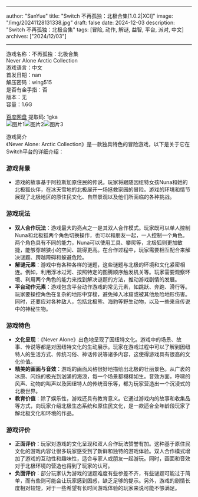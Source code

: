 
---
author: "SanYue"
title: "Switch 不再孤独：北极合集[1.0.2|XCI]"
image: "/img/20241128131338.jpg"
draft: false
date: 2024-12-03
description: "Switch 不再孤独：北极合集"
tags: [冒险, 动作, 解谜, 益智, 平台, 派对, 中文]
archives: ["2024/12/03"]

---

游戏名称：不再孤独：北极合集   
Never Alone Arctic Collection    
游戏语言：中文  
首发日期：nan  
解压密码：wing515  
是否有金手指：否  
版本：无   
容量：1.6G

[百度网盘](https://pan.baidu.com/s/18X25xb5km1WAIDtT2KJ4Mg) 提取码: 1gka  
![图片1](/img/e4721f.jpg)![图片2](/img/7e4221.jpg)![图片3](/img/c3f185.jpg)  

游戏简介  
《Never Alone: Arctic Collection》是一款独具特色的冒险游戏，以下是关于它在Switch平台的详细介绍：

### 游戏背景
- 游戏的故事基于阿拉斯加原住民的传说。玩家将跟随因纽特女孩Nuna和她的北极狐伙伴，在冰天雪地的北极展开一场拯救家园的冒险。游戏的环境和情节展现了北极地区的原住民文化、自然景观以及他们所面临的各种挑战。

### 游戏玩法
- **双人合作玩法**：游戏最大的亮点之一是其双人合作模式。玩家既可以单人控制Nuna和北极狐两个角色切换操作，也可以和朋友一起，一人控制一个角色。两个角色具有不同的能力，Nuna可以使用工具、攀爬等，北极狐则更加敏捷，能够穿越狭小的空间、跳得更高。在合作过程中，玩家需要相互配合来解决谜题、跨越障碍和躲避危险。
- **解谜元素**：游戏中有各种各样的谜题，这些谜题与北极的环境和文化紧密相连。例如，利用浮冰过河、按照特定的图腾顺序触发机关等。玩家需要观察环境、利用两个角色的能力来找到解决谜题的方法，推动游戏剧情的发展。
- **平台动作元素**：游戏包含平台动作游戏的常见元素，如跳跃、奔跑、滑行等。玩家要操控角色在复杂的地形中穿梭，避免掉入冰窟或被其他危险地形伤害。同时，还要应对各种敌人，包括北极熊、海豹等野生动物，以及一些来自传说中的神秘生物。

### 游戏特色
- **文化呈现**：《Never Alone》出色地呈现了因纽特文化。游戏中的场景、故事、传说等都是对因纽特文化的生动展示。玩家在游戏过程中可以了解到因纽特人的生活方式、传统习俗、神话传说等诸多内容，这使得游戏具有很高的文化价值。
- **精美的画面与音效**：游戏的画面风格很好地描绘出北极的壮丽景色。从广袤的冰原、闪烁的极光到汹涌的海浪，每一个场景都栩栩如生。音效方面，呼啸的风声、动物的叫声以及因纽特人的传统音乐等，都为玩家营造出一个沉浸式的北极世界。
- **教育价值**：除了娱乐性，游戏还具有教育意义。它通过游戏内的故事和收集品等方式，向玩家介绍北极生态系统和原住民文化，是一款适合全年龄段玩家了解北极文化和环境的作品。

### 游戏评价
- **正面评价**：玩家对游戏的文化呈现和双人合作玩法赞誉有加。这种基于原住民文化的游戏内容让很多玩家感受到了新鲜和独特的游戏体验。双人合作模式增加了游戏的互动性和趣味性，适合与家人或朋友一起游玩。同时，画面和音效对于北极环境的营造也得到了玩家的认可。
- **负面评价**：部分玩家认为游戏的谜题难度有些参差不齐，有些谜题可能过于简单，而有些则可能会让玩家感到困惑，缺乏足够的提示。另外，游戏的剧情长度相对较短，对于一些希望有长时间游戏体验的玩家来说可能不够满足。
